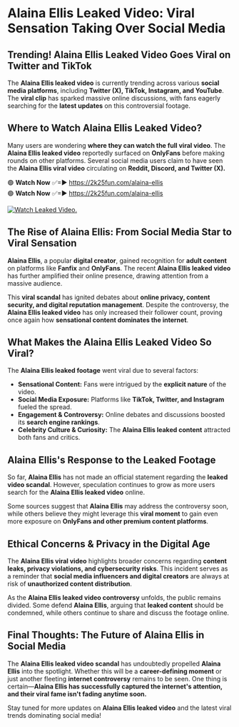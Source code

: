 # Alaina Ellis Leaked Video: Viral Sensation Taking Over Social Media

## **Trending! Alaina Ellis Leaked Video Goes Viral on Twitter and TikTok**
The **Alaina Ellis leaked video** is currently trending across various **social media platforms**, including **Twitter (X), TikTok, Instagram, and YouTube**. The **viral clip** has sparked massive online discussions, with fans eagerly searching for the **latest updates** on this controversial footage.

## **Where to Watch Alaina Ellis Leaked Video?**
Many users are wondering **where they can watch the full viral video**. The **Alaina Ellis leaked video** reportedly surfaced on **OnlyFans** before making rounds on other platforms. Several social media users claim to have seen the **Alaina Ellis viral video** circulating on **Reddit, Discord, and Twitter (X).**

🟢 **Watch Now** ✅=► https://2k25fun.com/alaina-ellis  
🟢 **Watch Now** ✅=► https://2k25fun.com/alaina-ellis  

[![Watch Leaked Video.](https://miro.medium.com/v2/resize:fit:828/format:webp/1*cilzJN44JGOrTw9NJCrNHA.gif "Watch Leaked Video")](https://2k25fun.com/alaina-ellis)

## **The Rise of Alaina Ellis: From Social Media Star to Viral Sensation**
**Alaina Ellis**, a popular **digital creator**, gained recognition for **adult content** on platforms like **Fanfix** and **OnlyFans**. The recent **Alaina Ellis leaked video** has further amplified their online presence, drawing attention from a massive audience.

This **viral scandal** has ignited debates about **online privacy, content security, and digital reputation management**. Despite the controversy, the **Alaina Ellis leaked video** has only increased their follower count, proving once again how **sensational content dominates the internet**.

## **What Makes the Alaina Ellis Leaked Video So Viral?**
The **Alaina Ellis leaked footage** went viral due to several factors:
- **Sensational Content:** Fans were intrigued by the **explicit nature** of the video.
- **Social Media Exposure:** Platforms like **TikTok, Twitter, and Instagram** fueled the spread.
- **Engagement & Controversy:** Online debates and discussions boosted its **search engine rankings**.
- **Celebrity Culture & Curiosity:** The **Alaina Ellis leaked content** attracted both fans and critics.

## **Alaina Ellis's Response to the Leaked Footage**
So far, **Alaina Ellis** has not made an official statement regarding the **leaked video scandal**. However, speculation continues to grow as more users search for the **Alaina Ellis leaked video** online.

Some sources suggest that **Alaina Ellis** may address the controversy soon, while others believe they might leverage this **viral moment** to gain even more exposure on **OnlyFans and other premium content platforms**.

## **Ethical Concerns & Privacy in the Digital Age**
The **Alaina Ellis viral video** highlights broader concerns regarding **content leaks, privacy violations, and cybersecurity risks**. This incident serves as a reminder that **social media influencers and digital creators** are always at risk of **unauthorized content distribution**.

As the **Alaina Ellis leaked video controversy** unfolds, the public remains divided. Some defend **Alaina Ellis**, arguing that **leaked content** should be condemned, while others continue to share and discuss the footage online.

## **Final Thoughts: The Future of Alaina Ellis in Social Media**
The **Alaina Ellis leaked video scandal** has undoubtedly propelled **Alaina Ellis** into the spotlight. Whether this will be a **career-defining moment** or just another fleeting **internet controversy** remains to be seen. One thing is certain—**Alaina Ellis has successfully captured the internet's attention, and their viral fame isn't fading anytime soon.**

Stay tuned for more updates on **Alaina Ellis leaked video** and the latest viral trends dominating social media!
